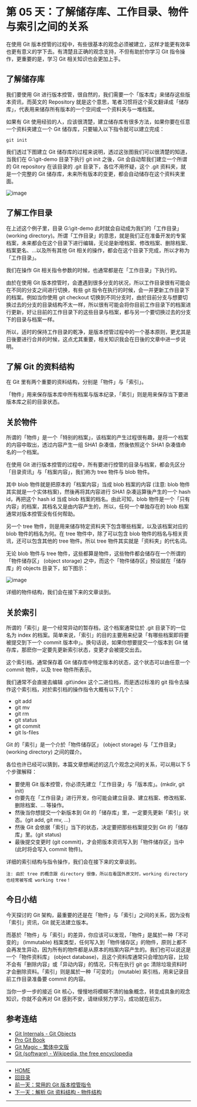 ﻿第 05 天：了解储存库、工作目录、物件与索引之间的关系
===============================================================

在使用 Git 版本控管的过程中，有些很基本的观念必须被建立，这样才能更有效率也更有意义的学下去。有清楚且正确的观念支持，不但有助於你学习 Git 指令操作，更重要的是，学习 Git 相关知识也会更加上手。

了解储存库
---------

我们要使用 Git 进行版本控管，很自然的，我们需要一个「版本库」来储存这些版本资讯，而英文的 Repository 就是这个意思，笔者习惯将这个英文翻译成「储存库」，代表用来储存所有版本的一个空间或一个资料夹与一堆档案。

如果有 Git 使用经验的人，应该很清楚，建立储存库有很多方法，如果你要在任意一个资料夹建立一个 Git 储存库，只要输入以下指令就可以建立完成：

    git init

我们透过下图建立 Git 储存库的过程来说明，透过这张图我们可以很清楚的知道，当我们在 G:\git-demo 目录下执行 git init 之後，Git 会自动帮我们建立一个所谓的 Git repository 在该目录的 .git 目录下，各位不用怀疑，这个 .git 资料夹，就是一个完整的 Git 储存库，未来所有版本的变更，都会自动储存在这个资料夹里面。

![image](../figures/05/01.png)


了解工作目录
-----------

在上述这个例子里，目录 G:\git-demo 此时就会自动成为我们的「工作目录」 (working directory)。所谓「工作目录」的意思，就是我们正在准备开发的专案档案，未来都会在这个目录下进行编辑，无论是新增档案、修改档案、删除档案、档案更名、...以及所有其他 Git 相关的操作，都会在这个目录下完成，所以才称为「工作目录」。

我们在操作 Git 相关指令参数的时候，也通常都是在「工作目录」下执行的。

由於在使用 Git 版本控管时，会遭遇到很多分支的状况，所以工作目录很有可能会在不同的分支之间进行切换，有些 git 指令在执行的时候，会一并更新工作目录下的档案。例如当你使用 git checkout 切换到不同分支时，由於目前分支与想要切换过去的分支的目录结构不太一样，所以很有可能会将你目前工作目录下的档案进行更新，好让目前的工作目录下的这些目录与档案，都与另一个要切换过去的分支下的目录与档案一样。

所以，适时的保持工作目录的乾净，是版本控管过程中的一个基本原则，更尤其是日後要进行合并的时候，这点尤其重要，相关知识我会在日後的文章中进一步说明。 

了解 Git 的资料结构
-----------------

在 Git 里有两个重要的资料结构，分别是「物件」与「索引」。

「物件」用来保存版本库中所有档案与版本纪录，「索引」则是用来保存当下要进版本库之前的目录状态。

关於物件
-------

所谓的「物件」是一个「特别的档案」，该档案的产生过程很有趣，是将一个档案的内容中取出，透过内容产生一组 SHA1 杂凑值，然後依照这个 SHA1 杂凑值命名的一个档案。

在使用 Git 进行版本控管的过程中，所有要进行控管的目录与档案，都会先区分「目录资讯」与「档案内容」，我们称为 tree 物件与 blob 物件。

其中 blob 物件就是把原本的「档案内容」当成 blob 档案的内容 (注意: blob 物件其实就是一个实体档案)，然後再将其内容进行 SHA1 杂凑运算後产生的一个 hash id，再把这个 hash id 当成 blob 档案的档名。由此可知，blob 物件是一个「只有内容」的档案，其档名又是由内容产生的，所以，任何一个单独存在的 blob 档案通常对版本控管没有任何帮助。

另一个 tree 物件，则是用来储存特定资料夹下包含哪些档案，以及该档案对应的 blob 物件的档名为何。在 tree 物件中，除了可以包含 blob 物件的档名与相关资讯，还可以包含其他的 tree 物件。所以 tree 物件其实就是「资料夹」的代名词。

无论 blob 物件与 tree 物件，这些都算是物件，这些物件都会储存在一个所谓的「物件储存区」 (object storage) 之中，而这个「物件储存区」预设就在「储存库」的 objects 目录下，如下图示：

![image](../figures/05/02.png)

详细的物件结构，我们会在接下来的文章谈到。

关於索引
-------

所谓的「索引」是一个经常异动的暂存档，这个档案通常位於 .git 目录下的一位名为 index 的档案。简单来说，「索引」的目的主要用来纪录「有哪些档案即将要被提交到下一个 commit 版本中」。换句话说，如果你想要提交一个版本到 Git 储存库，那麽你一定要先更新索引状态，变更才会被提交出去。

这个索引档，通常保存着 Git 储存库中特定版本的状态，这个状态可以由任意一个 commit 物件，以及 tree 物件所表示。

我们通常不会直接去编辑 .git\index 这个二进位档，而是透过标准的 git 指令去操作这个索引档，对於索引档的操作指令大概有以下几个：

* git add
* git mv
* git rm
* git status
* git commit
* git ls-files

Git 的「索引」是一个介於「物件储存区」 (object storage) 与「工作目录」 (working directory) 之间的媒介。

各位也许已经可以猜到，本篇文章想阐述的这几个观念之间的关系，可以用以下 5 个步骤解释：

* 要使用 Git 版本控管，你必须先建立「工作目录」与「版本库」。(mkdir, git init)
* 你要先在「工作目录」进行开发，你可能会建立目录、建立档案、修改档案、删除档案、... 等操作。
* 然後当你想提交一个新版本到 Git 的「储存库」里，一定要先更新「索引」状态。(git add, git mv, ...)
* 然後 Git 会依据「索引」当下的状态，决定要把那些档案提交到 Git 的「储存库」里。(git status)
* 最後提交变更时 (git commit)，才会把版本资讯写入到「物件储存区」当中 (此时将会写入 commit 物件)。

详细的索引结构与指令操作，我们会在接下来的文章谈到。

    注: 由於 tree 的概念跟 directory 很像，所以在看国外原文时，working directory 也经常被写成 working tree！

今日小结
-------

今天探讨的 Git 架构，最重要的还是在「物件」与「索引」之间的关系，因为没有「索引」资讯，Git 就无法建立版本。

而基於「物件」与「索引」的差异，你应该可以发现，「物件」是属於一种「不可变的」 (immutable) 档案类型，任何写入到「物件储存区」的物件，原则上都不会再发生异动，因为所有的物件都是从原本的档案内容产生的。我们也可以说这是一个「物件资料库」 (object database)，且这个资料库通常只会增加内容，比较不会有「删除内容」或「异动内容」的情况，只有在执行 git gc 清除垃圾资料时才会删除资料。「索引」则是属於一种「可变的」 (mutable) 索引档，用来记录目前工作目录准备要 commit 的内容。

当你一步一步的接近 Git 核心，慢慢地将模糊不清的抽象概念，转变成具象的观念知识，你就不会再对 Git 感到不安，请继续努力学习，成功就在前方。


参考连结
-------

* [Git Internals - Git Objects](http://git-scm.com/book/en/Git-Internals-Git-Objects)
* [Pro Git Book](http://progit.org/)
* [Git Magic - 繁体中文版](http://www-cs-students.stanford.edu/~blynn/gitmagic/intl/zh_tw/)
* [Git (software) - Wikipedia, the free encyclopedia](http://en.wikipedia.org/wiki/Git_(software) "Git (software) - Wikipedia, the free encyclopedia")




-------
* [HOME](../README.md)
* [回目录](README.md)
* [前一天：常用的 Git 版本控管指令](04.md)
* [下一天：解析 Git 资料结构 - 物件结构](06.md)

-------


